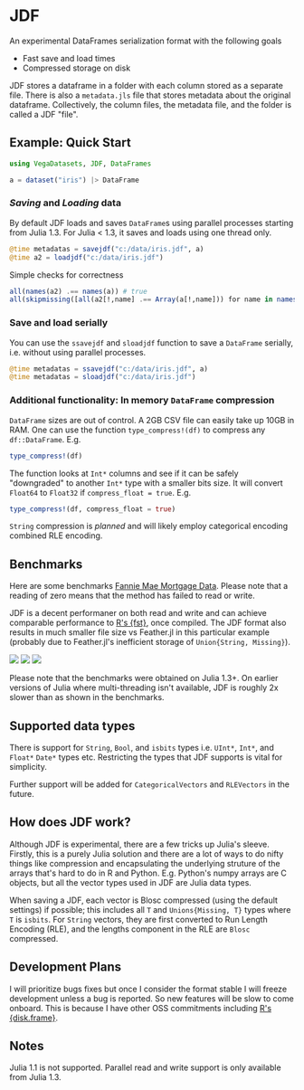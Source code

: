 # JDF
An experimental DataFrames serialization format with the following goals
* Fast save and load times
* Compressed storage on disk

JDF stores a dataframe in a folder with each column stored as a separate file. There is also a `metadata.jls` file that stores metadata about the original dataframe. Collectively, the column files, the metadata file, and the folder is called a JDF "file".

## Example: Quick Start

```julia
using VegaDatasets, JDF, DataFrames

a = dataset("iris") |> DataFrame
```

### *Saving* and *Loading* data
By default JDF loads and saves `DataFrame`s using parallel processes starting from Julia 1.3. For Julia < 1.3, it saves and loads using one thread only.
```julia
@time metadatas = savejdf("c:/data/iris.jdf", a)
@time a2 = loadjdf("c:/data/iris.jdf")
```

Simple checks for correctness
```julia
all(names(a2) .== names(a)) # true
all(skipmissing([all(a2[!,name] .== Array(a[!,name])) for name in names(a2)])) #true
```

### Save and load serially
You can use the `ssavejdf` and `sloadjdf` function to save a `DataFrame` serially, i.e. without using parallel processes.
```julia
@time metadatas = ssavejdf("c:/data/iris.jdf", a)
@time metadatas = sloadjdf("c:/data/iris.jdf")
```

### Additional functionality: In memory `DataFrame` compression
`DataFrame` sizes are out of control. A 2GB CSV file can easily take up 10GB in RAM. One can use the function `type_compress!(df)`  to compress any `df::DataFrame`. E.g.

```julia
type_compress!(df)
```

The function looks at `Int*` columns and see if it can be safely "downgraded" to another `Int*` type with a smaller bits size. It will convert `Float64` to `Float32` if `compress_float = true`. E.g.

```julia
type_compress!(df, compress_float = true)
```

`String` compression is _planned_ and will likely employ categorical encoding combined RLE encoding.

## Benchmarks
Here are some benchmarks [Fannie Mae Mortgage Data](https://docs.rapids.ai/datasets/mortgage-data). Please note that a reading of zero means that the method has failed to read or write.

JDF is a decent performaner on both read and write and can achieve comparable performance to [R's {fst}](https://www.fstpackage.org/), once compiled. The JDF format also results in much smaller file size vs Feather.jl in this particular example (probably due to Feather.jl's inefficient storage of `Union{String, Missing}`).

![](benchmarks/results/fannie-mae-read-Performance_2004Q3.txt.png)
![](benchmarks/results/fannie-mae-write-Performance_2004Q3.txt.png)
![](benchmarks/results/fannie-mae-filesize-Performance_2004Q3.txt.png)

Please note that the benchmarks were obtained on Julia 1.3+. On earlier versions of Julia where multi-threading isn't available, JDF is roughly 2x slower than as shown in the benchmarks.

## Supported data types
There is support for `String`, `Bool`, and `isbits` types i.e. `UInt*`, `Int*`, and `Float*` `Date*` types etc.  Restricting the types that JDF supports is vital for simplicity.

Further support will be added for `CategoricalVectors` and `RLEVectors` in the future.

## How does JDF work?
Although JDF is experimental, there are a few tricks up Julia's sleeve. Firstly, this is a purely Julia solution and there are a lot of ways to do nifty things like compression and encapsulating the underlying struture of the arrays that's hard to do in R and Python. E.g. Python's numpy arrays are C objects, but all the vector types used in JDF are Julia data types.

When saving a JDF, each vector is Blosc compressed (using the default settings) if possible; this includes all `T` and `Unions{Missing, T}` types where `T` is `isbits`. For `String` vectors, they are first converted to Run Length Encoding (RLE), and the lengths component in the RLE are `Blosc` compressed.

## Development Plans
I will prioritize bugs fixes but once I consider the format stable I will freeze development unless a bug is reported. So new features will be slow to come onboard. This is because I have other OSS commitments including [R's {disk.frame}](http:/diskframe.com).

## Notes
Julia 1.1 is not supported.
Parallel read and write support is only available from Julia 1.3.
